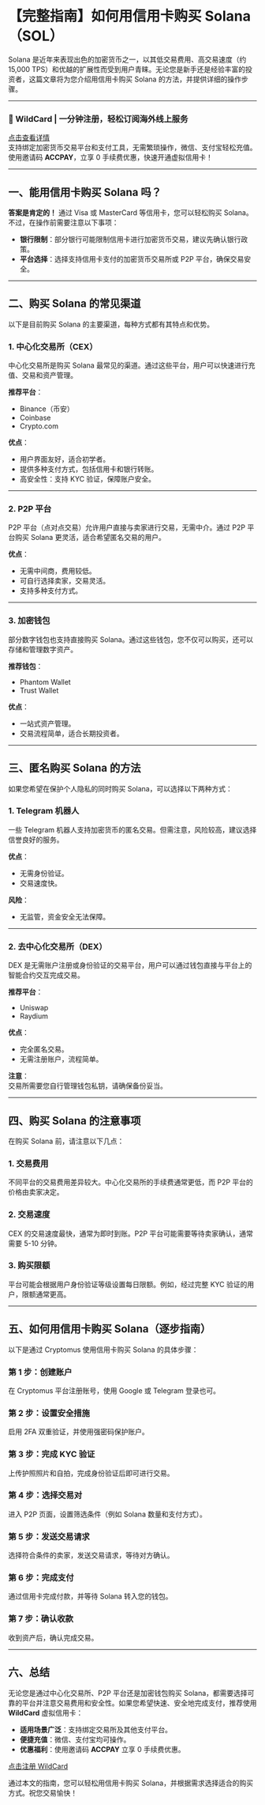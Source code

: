# 【完整指南】如何用信用卡购买 Solana（SOL）

Solana 是近年来表现出色的加密货币之一，以其低交易费用、高交易速度（约 15,000 TPS）和优越的扩展性而受到用户青睐。无论您是新手还是经验丰富的投资者，这篇文章将为您介绍用信用卡购买 Solana 的方法，并提供详细的操作步骤。

---

### 🚀 WildCard | 一分钟注册，轻松订阅海外线上服务  
[点击查看详情](https://bit.ly/bewildcard)  
支持绑定加密货币交易平台和支付工具，无需繁琐操作，微信、支付宝轻松充值。使用邀请码 **ACCPAY**，立享 0 手续费优惠，快速开通虚拟信用卡！

---

## 一、能用信用卡购买 Solana 吗？

**答案是肯定的！** 通过 Visa 或 MasterCard 等信用卡，您可以轻松购买 Solana。不过，在操作前需要注意以下事项：

- **银行限制**：部分银行可能限制信用卡进行加密货币交易，建议先确认银行政策。
- **平台选择**：选择支持信用卡支付的加密货币交易所或 P2P 平台，确保交易安全。

---

## 二、购买 Solana 的常见渠道

以下是目前购买 Solana 的主要渠道，每种方式都有其特点和优势。

### 1. 中心化交易所（CEX）

中心化交易所是购买 Solana 最常见的渠道。通过这些平台，用户可以快速进行充值、交易和资产管理。

**推荐平台**：  
- Binance（币安）  
- Coinbase  
- Crypto.com  

**优点**：
- 用户界面友好，适合初学者。
- 提供多种支付方式，包括信用卡和银行转账。
- 高安全性：支持 KYC 验证，保障账户安全。

---

### 2. P2P 平台

P2P 平台（点对点交易）允许用户直接与卖家进行交易，无需中介。通过 P2P 平台购买 Solana 更灵活，适合希望匿名交易的用户。


**优点**：
- 无需中间商，费用较低。
- 可自行选择卖家，交易灵活。
- 支持多种支付方式。

---

### 3. 加密钱包

部分数字钱包也支持直接购买 Solana。通过这些钱包，您不仅可以购买，还可以存储和管理数字资产。

**推荐钱包**：  
- Phantom Wallet  
- Trust Wallet  

**优点**：
- 一站式资产管理。
- 交易流程简单，适合长期投资者。

---

## 三、匿名购买 Solana 的方法

如果您希望在保护个人隐私的同时购买 Solana，可以选择以下两种方式：

### 1. Telegram 机器人

一些 Telegram 机器人支持加密货币的匿名交易。但需注意，风险较高，建议选择信誉良好的服务。

**优点**：
- 无需身份验证。
- 交易速度快。

**风险**：
- 无监管，资金安全无法保障。

---

### 2. 去中心化交易所（DEX）

DEX 是无需账户注册或身份验证的交易平台，用户可以通过钱包直接与平台上的智能合约交互完成交易。

**推荐平台**：  
- Uniswap  
- Raydium  

**优点**：
- 完全匿名交易。
- 无需注册账户，流程简单。

**注意**：  
交易所需要您自行管理钱包私钥，请确保备份妥当。

---

## 四、购买 Solana 的注意事项

在购买 Solana 前，请注意以下几点：

### 1. 交易费用

不同平台的交易费用差异较大。中心化交易所的手续费通常更低，而 P2P 平台的价格由卖家决定。

### 2. 交易速度

CEX 的交易速度最快，通常为即时到账。P2P 平台可能需要等待卖家确认，通常需要 5-10 分钟。

### 3. 购买限额

平台可能会根据用户身份验证等级设置每日限额。例如，经过完整 KYC 验证的用户，限额通常更高。

---

## 五、如何用信用卡购买 Solana（逐步指南）

以下是通过 Cryptomus 使用信用卡购买 Solana 的具体步骤：

### 第 1 步：创建账户  
在 Cryptomus 平台注册账号，使用 Google 或 Telegram 登录也可。

### 第 2 步：设置安全措施  
启用 2FA 双重验证，并使用强密码保护账户。

### 第 3 步：完成 KYC 验证  
上传护照照片和自拍，完成身份验证后即可进行交易。

### 第 4 步：选择交易对  
进入 P2P 页面，设置筛选条件（例如 Solana 数量和支付方式）。

### 第 5 步：发送交易请求  
选择符合条件的卖家，发送交易请求，等待对方确认。

### 第 6 步：完成支付  
通过信用卡完成付款，并等待 Solana 转入您的钱包。

### 第 7 步：确认收款  
收到资产后，确认完成交易。

---

## 六、总结

无论您是通过中心化交易所、P2P 平台还是加密钱包购买 Solana，都需要选择可靠的平台并注意交易费用和安全性。如果您希望快速、安全地完成支付，推荐使用 **WildCard** 虚拟信用卡：

- **适用场景广泛**：支持绑定交易所及其他支付平台。  
- **便捷充值**：微信、支付宝均可操作。  
- **优惠福利**：使用邀请码 **ACCPAY** 立享 0 手续费优惠。  

[点击注册 WildCard](https://bit.ly/bewildcard)

通过本文的指南，您可以轻松用信用卡购买 Solana，并根据需求选择适合的购买方式。祝您交易愉快！
